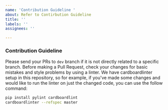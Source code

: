 ```yaml
---
name: 'Contribution Guideline '
about: Refer to Contirbution Guideline
title: ''
labels: ''
assignees: ''

---
```

### Contribution Guideline

Please send your PRs to `dev` branch if it is not directly related to a specific branch.
Before making a Pull Request, check your changes for basic mistakes and style problems by using a linter.
We have cardboardlinter setup in this repository, so for example, if you've made some changes and would like to run the linter on just the changed code, you can use the follow command:

```bash
pip install pylint cardboardlint
cardboardlinter --refspec master
```